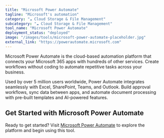 ```yaml
---
title: "Microsoft Power Automate"
tagline: "Microsoft's automation"
category: "☁️ Cloud Storage & File Management"
subcategory: "☁️ Cloud Storage & File Management"
tool_name: "Microsoft Power Automate"
deployment_status: "deployed"
image: "/images/tools/microsoft-power-automate-placeholder.jpg"
external_link: "https://powerautomate.microsoft.com"
---
```

Microsoft Power Automate is the cloud-based automation platform that connects your Microsoft 365 apps with hundreds of other services. Create workflows without coding to automate repetitive tasks across your business.

Used by over 5 million users worldwide, Power Automate integrates seamlessly with Excel, SharePoint, Teams, and Outlook. Build approval workflows, sync data between apps, and automate document processing with pre-built templates and AI-powered features.

## Get Started with Microsoft Power Automate

Ready to get started? Visit [Microsoft Power Automate](https://powerautomate.microsoft.com) to explore the platform and begin using this tool.